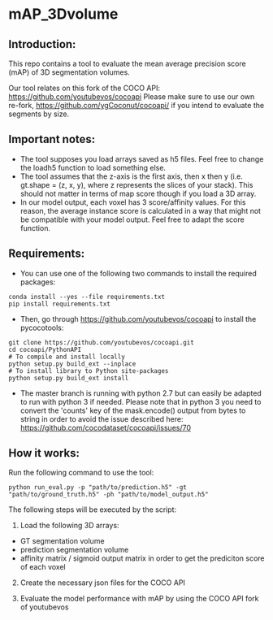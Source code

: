 # mAP_3Dvolume

## Introduction:
This repo contains a tool to evaluate the mean average precision score (mAP) of 3D segmentation volumes. 

Our tool relates on this fork of the COCO API: https://github.com/youtubevos/cocoapi
Please make sure to use our own re-fork, https://github.com/ygCoconut/cocoapi/ if you intend to evaluate the segments by size.

## Important notes:
- The tool supposes you load arrays saved as h5 files. Feel free to change the loadh5 function to load something else.
- The tool assumes that the z-axis is the first axis, then x then y (i.e. gt.shape = (z, x, y), where z represents the slices of your stack). This should not matter in terms of map score though if you load a 3D array.
- In our model output, each voxel has 3 score/affinity values. For this reason, the average instance score is calculated in a way that might not be compatible with your model output. Feel free to adapt the score function.

## Requirements:
- You can use one of the following two commands to install the required packages:
```
conda install --yes --file requirements.txt
pip install requirements.txt
```


- Then, go through https://github.com/youtubevos/cocoapi to install the pycocotools:
```
git clone https://github.com/youtubevos/cocoapi.git
cd cocoapi/PythonAPI
# To compile and install locally 
python setup.py build_ext --inplace
# To install library to Python site-packages 
python setup.py build_ext install
```


- The master branch is running with python 2.7 but can easily be adapted to run with python 3 if needed. Please note that in python 3 you need to convert the 'counts' key of the mask.encode() output from bytes to string in order to avoid the issue described here:
https://github.com/cocodataset/cocoapi/issues/70


## How it works:
Run the following command to use the tool:
```
python run_eval.py -p "path/to/prediction.h5" -gt "path/to/ground_truth.h5" -ph "path/to/model_output.h5"
```
The following steps will be executed by the script:
1) Load the following 3D arrays:
- GT segmentation volume
- prediction segmentation volume
- affinity matrix / sigmoid output matrix in order to get the prediciton score of each voxel

2) Create the necessary json files for the COCO API

3) Evaluate the model performance with mAP by using the COCO API fork of youtubevos

